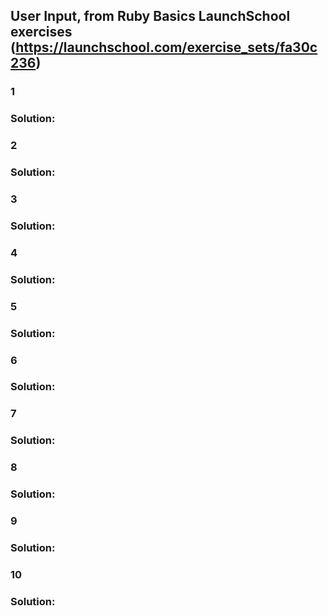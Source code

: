 ## User Input, from Ruby Basics LaunchSchool exercises (https://launchschool.com/exercise_sets/fa30c236)

### 1   


### Solution:


### 2   


### Solution:


### 3   


### Solution:


### 4   


### Solution:


### 5   


### Solution:


### 6   


### Solution:


### 7   


### Solution:


### 8   


### Solution:


### 9   


### Solution:


### 10   


### Solution:


